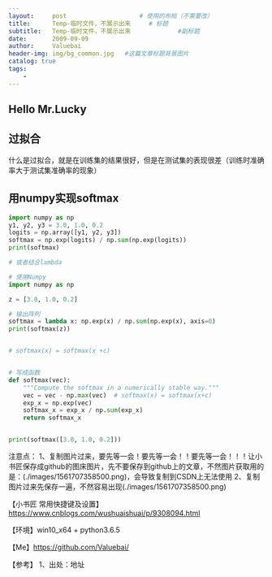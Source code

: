 ```yaml
---
layout:     post					# 使用的布局（不需要改）
title:      Temp-临时文件，不展示出来		# 标题
subtitle:   Temp-临时文件，不展示出来    			#副标题
date:       2009-09-09
author:     Valuebai
header-img: img/bg_common.jpg 	#这篇文章标题背景图片
catalog: true
tags:
    - 
---
```




## Hello Mr.Lucky


## 过拟合

什么是过拟合，就是在训练集的结果很好，但是在测试集的表现很差（训练时准确率大于测试集准确率的现象）



## 用numpy实现softmax

```python
import numpy as np 
y1, y2, y3 = 3.0, 1.0, 0.2
logits = np.array([y1, y2, y3])
softmax = np.exp(logits) / np.sum(np.exp(logits))
print(softmax)

# 或者结合lambda

# 使用Numpy
import numpy as np

z = [3.0, 1.0, 0.2]

# 输出阵列
softmax = lambda x: np.exp(x) / np.sum(np.exp(x), axis=0)
print(softmax(z))


# softmax(x) = softmax(x +c)


# 写成函数
def softmax(vec):
    """Compute the softmax in a numerically stable way."""
    vec = vec - np.max(vec)  # softmax(x) = softmax(x+c)
    exp_x = np.exp(vec)
    softmax_x = exp_x / np.sum(exp_x)
    return softmax_x


print(softmax([3.0, 1.0, 0.2]))

```



注意点：
1、复制图片过来，要先等一会！要先等一会！！要先等一会！！！让小书匠保存成github的图床图片，先不要保存到github上的文章，不然图片获取用的是：(./images/1561707358500.png)，会导致复制到CSDN上无法使用
2、复制图片过来先保存一遍，不然容易出现(./images/1561707358500.png)



【小书匠 常用快捷键及设置】https://www.cnblogs.com/wushuaishuai/p/9308094.html



【环境】win10_x64 + python3.6.5


【Me】https://github.com/Valuebai/


【参考】
1、出处：地址